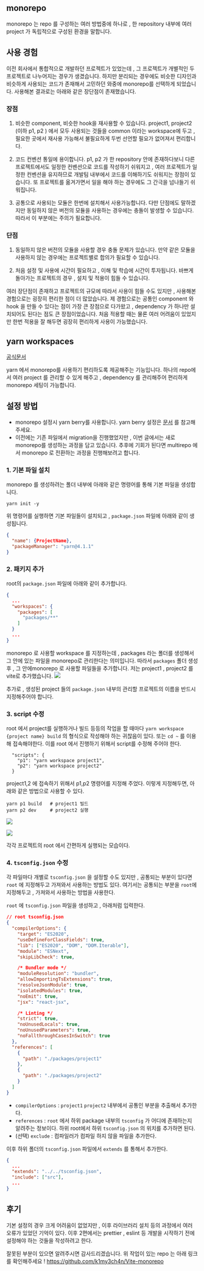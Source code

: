 ## monorepo

monorepo 는 repo 를 구성하는 여러 방법중에 하나로 , 한 repository 내부에 여러 project 가 독립적으로 구성된 환경을 말합니다.

## 사용 경험

이전 회사에서 통합적으로 개발하던 프로젝트가 있었는데 , 그 프로젝트가 개별적인 두 프로젝트로 나누어지는 경우가 생겼습니다. 하지만 분리되는 경우에도 비슷한 디자인과 비슷하게 사용되는 코드가 존재해서 고민하던 와중에 monorepo를 선택하게 되었습니다. 사용해본 결과로는 아래와 같은 장단점이 존재했습니다.

### 장점

1. 비슷한 component, 비슷한 hook을 재사용할 수 있습니다. project1, project2 (이하 p1, p2 ) 에서 모두 사용되는 것들을 common 이라는 workspace에 두고 , 필요한 곳에서 재사용 가능해서 불필요하게 두번 선언할 필요가 없어져서 편리합니다.

2. 코드 컨벤션 통일에 용이합니다. p1, p2 가 한 repository 안에 존재하다보니 다른 프로젝트에서도 일정한 컨벤션으로 코드를 작성하기 쉬워지고 , 여러 프로젝트가 일정한 컨벤션을 유지하므로 개발팀 내부에서 코드를 이해하기도 쉬워지는 장점이 있습니다. 또 프로젝트를 옮겨가면서 일을 해야 하는 경우에도 그 간극을 넘나들기 쉬워집니다.

3. 공통으로 사용되는 모듈은 한번에 설치해서 사용가능합니다. 다만 단점에도 말하겠지만 동일하지 않은 버전의 모듈을 사용하는 경우에는 충돌이 발생할 수 있습니다. 따라서 이 부분에는 주의가 필요합니다.

### 단점

1. 동일하지 않은 버전의 모듈을 사용할 경우 충돌 문제가 있습니다. 만약 같은 모듈을 사용하지 않는 경우에는 프로젝트별로 합의가 필요할 수 있습니다.

2. 처음 설정 및 사용에 시간이 필요하고 , 이해 및 학습에 시간이 투자됩니다. 바쁘게 돌아가는 프로젝트의 경우 , 설치 및 적용이 힘들 수 있습니다.

여러 장단점이 존재하고 프로젝트의 규모에 따라서 사용이 힘들 수도 있지만 , 사용해본 경험으로는 굉장히 편리한 점이 더 많았습니다. 제 경험으로는 공통인 component 와 hook 을 만들 수 있다는 점이 가장 큰 장점으로 다가왔고 , dependency 가 하나만 설치되어도 된다는 점도 큰 장점이었습니다. 처음 적용할 때는 물론 여러 어려움이 있었지만 한번 적용을 잘 해두면 굉장히 편리하게 사용이 가능했습니다.

## yarn workspaces

[공식문서](https://classic.yarnpkg.com/lang/en/docs/workspaces/)

yarn 에서 monorepo를 사용하기 편리하도록 제공해주는 기능입니다. 하나의 repo에서 여러 project 를 관리할 수 있게 해주고 , dependency 를 관리해주어 편리하게 monorepo 세팅이 가능합니다.

## 설정 방법

- monorepo 설정시 yarn berry를 사용합니다. yarn berry 설정은 [문서](https://velog.io/@k1my3ch4n/vite-%ED%94%84%EB%A1%9C%EC%A0%9D%ED%8A%B8%EC%97%90-yarn-berry-pnp-%EC%A0%81%EC%9A%A9) 를 참고해 주세요.
- 이전에는 기존 파일에서 migration을 진행했었지만 , 이번 글에서는 새로 monorepo를 생성하는 과정을 담고 있습니다. 추후에 기회가 된다면 multirepo 에서 monorepo 로 전환하는 과정을 진행해보려고 합니다.

### 1. 기본 파일 설치

monorepo 를 생성하려는 폴더 내부에 아래와 같은 명령어를 통해 기본 파일을 생성합니다.

```shell
yarn init -y
```

위 명령어를 실행하면 기본 파일들이 설치되고 , `package.json` 파일에 아래와 같이 생성됩니다.

```json
{
  "name": {ProjectName},
  "packageManager": "yarn@4.1.1"
}
```

### 2. 패키지 추가

root의 `package.json` 파일에 아래와 같이 추가합니다.

```json
{
  ...
  "workspaces": {
    "packages": [
      "packages/**"
    ]
  }
  ...
}
```

monorepo 로 사용할 workspace 를 지정하는데 , packages 라는 폴더를 생성해서 그 안에 있는 파일을 monorepo로 관리한다는 의미입니다. 따라서 `packages` 폴더 생성 후 , 그 안에monorepo 로 사용할 파일들을 추가합니다. 저는 project1 , project2 를 vite로 추가했습니다.
![](https://velog.velcdn.com/images/k1my3ch4n/post/301ee895-b848-4ee7-af02-344d412f2137/image.png)

추가로 , 생성된 project 들의 `package.json` 내부의 관리할 프로젝트의 이름을 반드시 지정해주어야 합니다.

### 3. script 수정

root 에서 project를 실행하거나 빌드 등등의 작업을 할 때마다 `yarn workspace {project name} build` 의 형식으로 작성해야 하는 귀찮음이 있다. 또는 `cd ~` 를 이용해 접속해야한다. 이를 root 에서 진행하기 위해서 script를 수정해 주어야 한다.

```shell
  "scripts": {
    "p1": "yarn workspace project1",
    "p2": "yarn workspace project2"
  }
```

project1,2 에 접속하기 위해서 p1,p2 명령어를 지정해 주었다. 이렇게 지정해두면, 아래와 같은 방법으로 사용할 수 있다.

```shell
yarn p1 build	# project1 빌드
yarn p2 dev		# project2 실행
```

![](https://velog.velcdn.com/images/k1my3ch4n/post/95f855d8-0039-4e4b-ad65-68cd5a50a1fd/image.png)

![](https://velog.velcdn.com/images/k1my3ch4n/post/000acc67-92a8-43c7-ad64-9fa43ad5b5f0/image.png)

각각 프로젝트의 root 에서 간편하게 실행되는 모습이다.

### 4. `tsconfig.json` 수정

각 파일마다 개별로 `tsconfig.json` 을 설정할 수도 있지만 , 공통되는 부분이 있다면 `root` 에 지정해두고 가져와서 사용하는 방법도 있다. 여기서는 공통되는 부분을 `root`에 지정해두고 , 가져와서 사용하는 방법을 사용한다.

`root` 에 `tsconfig.json` 파일을 생성하고 , 아래처럼 입력한다.

```json
// root tsconfig.json
{
  "compilerOptions": {
    "target": "ES2020",
    "useDefineForClassFields": true,
    "lib": ["ES2020", "DOM", "DOM.Iterable"],
    "module": "ESNext",
    "skipLibCheck": true,

    /* Bundler mode */
    "moduleResolution": "bundler",
    "allowImportingTsExtensions": true,
    "resolveJsonModule": true,
    "isolatedModules": true,
    "noEmit": true,
    "jsx": "react-jsx",

    /* Linting */
    "strict": true,
    "noUnusedLocals": true,
    "noUnusedParameters": true,
    "noFallthroughCasesInSwitch": true
  },
  "references": [
    {
      "path": "./packages/project1"
    },
    {
      "path": "./packages/project2"
    }
  ]
}
```

- `compilerOptions` : `project1` `project2` 내부에서 공통인 부분을 추출해서 추가한다.
- `references` : `root` 에서 하위 package 내부의 `tsconfig` 가 어디에 존재하는지 알려주는 정보이다. 하위 root에서 하위 `tsconfig.json` 의 위치를 추가하면 된다.
- (선택) `exclude` : 컴파일러가 컴파일 하지 않을 파일을 추가한다.

이후 하위 폴더의 `tsconfig.json` 파일에서 `extends` 를 통해서 추가한다.

```json
{
  ...
  "extends": "../../tsconfig.json",
  "include": ["src"],
  ...
}
```

## 후기

기본 설정의 경우 크게 어려움이 없었지만 , 이후 라이브러리 설치 등의 과정에서 여러 오류가 있었던 기억이 있다. 이후 2편에서는 prettier , eslint 등 개발을 시작하기 전에 설정해야 하는 것들을 작성하려고 한다.

잘못된 부분이 있으면 알려주시면 감사드리겠습니다.
위 작업이 있는 repo 는 아래 링크를 확인해주세요 !
https://github.com/k1my3ch4n/Vite-monorepo
